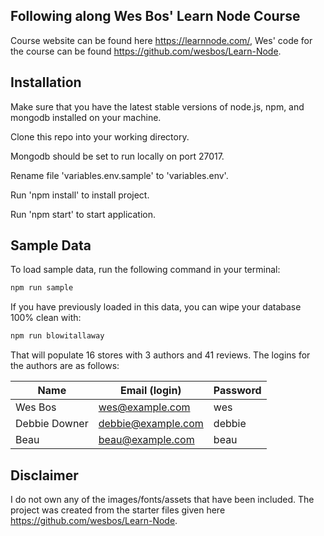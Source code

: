 ## Following along Wes Bos' Learn Node Course

Course website can be found here https://learnnode.com/, Wes' code for the course can be found https://github.com/wesbos/Learn-Node.

## Installation

Make sure that you have the latest stable versions of node.js, npm, and mongodb installed on your machine.

Clone this repo into your working directory. 

Mongodb should be set to run locally on port 27017.

Rename file 'variables.env.sample' to 'variables.env'.

Run 'npm install' to install project. 

Run 'npm start' to start application. 

## Sample Data

To load sample data, run the following command in your terminal:

```bash
npm run sample
```

If you have previously loaded in this data, you can wipe your database 100% clean with:

```bash
npm run blowitallaway
```

That will populate 16 stores with 3 authors and 41 reviews. The logins for the authors are as follows:

|Name|Email (login)|Password|
|---|---|---|
|Wes Bos|wes@example.com|wes|
|Debbie Downer|debbie@example.com|debbie|
|Beau|beau@example.com|beau|


## Disclaimer

I do not own any of the images/fonts/assets that have been included. The project was created from the starter files given here https://github.com/wesbos/Learn-Node.

